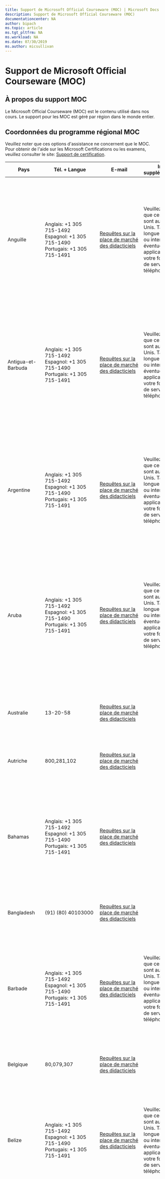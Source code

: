 ```yaml
---
title: Support de Microsoft Official Courseware (MOC) | Microsoft Docs
description: Support de Microsoft Official Courseware (MOC)
documentationcenter: NA
author: bipach
ms.topic: article
ms.tgt_pltfrm: NA
ms.workload: NA
ms.date: 07/30/2019
ms.author: micsullivan
---
```

# Support de Microsoft Official Courseware (MOC) 

## À propos du support MOC

Le Microsoft Official Courseware (MOC) est le contenu utilisé dans nos cours. Le support pour les MOC est géré par région dans le monde entier.

## Coordonnées du programme régional MOC

Veuillez noter que ces options d'assistance ne concernent que le MOC. Pour obtenir de l'aide sur les Microsoft Certifications ou les examens, veuillez consulter le site: [Support de certification](/learn/certifications/help).

| Pays | Tél. + Langue | E-mail |Infos supplémentaires | Coordonnées |
| ------- | ---------------- | --------- | ------------- | ---------------- |
| Anguille | Anglais: +1 305 715-1492<br/>Espagnol: +1 305 715-1490<br/>Portugais: +1 305 715-1491 | [Requêtes sur la place de marché des didacticiels](https://support.microsoft.com/en-gb/supportrequestform/a62bfdd8-695f-f1d0-3dbc-e42e79a78641?SL=en-gb&SC=AI) | Veuillez noter que ces numéros sont aux États-Unis. Tarifs longue distance ou international éventuellement applicables par votre fournisseur de services téléphoniques. | Anglais: 7h00 à 19h00 (du lundi au vendredi) Heure de Colombie<br/>Espagnol: 7h00 à 19h00 (du lundi au vendredi) Heure de Colombie<br/>Portugais: 9h00 à 18h00 (du lundi au vendredi) Heure du Brésil |
| Antigua-et-Barbuda | Anglais: +1 305 715-1492<br/>Espagnol: +1 305 715-1490<br/>Portugais: +1 305 715-1491 | [Requêtes sur la place de marché des didacticiels](https://support.microsoft.com/en-gb/supportrequestform/a62bfdd8-695f-f1d0-3dbc-e42e79a78641?SL=en-gb&SC=AG) | Veuillez noter que ces numéros sont aux États-Unis. Tarifs longue distance ou international éventuellement applicables par votre fournisseur de services téléphoniques. | Anglais: 7h00 à 19h00 (du lundi au vendredi) Heure de Colombie<br/>Espagnol: 7h00 à 19h00 (du lundi au vendredi) Heure de Colombie<br/>Portugais: 9h00 à 18h00 (du lundi au vendredi) Heure du Brésil |
| Argentine | Anglais: +1 305 715-1492<br/>Espagnol: +1 305 715-1490<br/>Portugais: +1 305 715-1491 | [Requêtes sur la place de marché des didacticiels](https://support.microsoft.com/es-ar/supportrequestform/a62bfdd8-695f-f1d0-3dbc-e42e79a78641?SL=es-ar&SC=AR) | Veuillez noter que ces numéros sont aux États-Unis. Tarifs longue distance ou international éventuellement applicables par votre fournisseur de services téléphoniques. | Anglais: 7h00 à 19h00 (du lundi au vendredi) Heure de Colombie<br/>Espagnol: 7h00 à 19h00 (du lundi au vendredi) Heure de Colombie<br/>Portugais: 9h00 à 18h00 (du lundi au vendredi) Heure du Brésil |
| Aruba | Anglais: +1 305 715-1492<br/>Espagnol: +1 305 715-1490<br/>Portugais: +1 305 715-1491 | [Requêtes sur la place de marché des didacticiels](https://support.microsoft.com/en-gb/supportrequestform/a62bfdd8-695f-f1d0-3dbc-e42e79a78641?SL=en-gb&SC=AW) | Veuillez noter que ces numéros sont aux États-Unis. Tarifs longue distance ou international éventuellement applicables par votre fournisseur de services téléphoniques. | Anglais: 7h00 à 19h00 (du lundi au vendredi) Heure de Colombie<br/>Espagnol: 7h00 à 19h00 (du lundi au vendredi) Heure de Colombie<br/>Portugais: 9h00 à 18h00 (du lundi au vendredi) Heure du Brésil |
| Australie | 13-20-58 | [Requêtes sur la place de marché des didacticiels](https://support.microsoft.com/en-au/supportrequestform/a62bfdd8-695f-f1d0-3dbc-e42e79a78641?SL=en-au&SC=AU) |  | 8:30 - 17:30 (8.30 A.M. - 5.30 P.M.)—Australie, GMT+10<br/>9:00 - 17:30 (9:00 A.M. - 5.30 P.M.)—Nouvelle-Zélande, GMT+12 |
| Autriche | 800,281,102 | [Requêtes sur la place de marché des didacticiels](https://support.microsoft.com/de-at/supportrequestform/a62bfdd8-695f-f1d0-3dbc-e42e79a78641?SL=de-at&SC=AT) |  | du lundi au vendredi, 9am - 5pm (GMT) |
| Bahamas | Anglais: +1 305 715-1492<br/>Espagnol: +1 305 715-1490<br/>Portugais: +1 305 715-1491 | [Requêtes sur la place de marché des didacticiels](https://support.microsoft.com/en-gb/supportrequestform/a62bfdd8-695f-f1d0-3dbc-e42e79a78641?SL=en-gb&SC=BS) |  | Anglais: 7h00 à 19h00 (du lundi au vendredi) Heure de Colombie<br/>Espagnol: 7h00 à 19h00 (du lundi au vendredi) Heure de Colombie<br/>Portugais: 9h00 à 18h00 (du lundi au vendredi) Heure du Brésil |
| Bangladesh | (91) (80) 40103000 | [Requêtes sur la place de marché des didacticiels](https://support.microsoft.com/en-in/supportrequestform/a62bfdd8-695f-f1d0-3dbc-e42e79a78641?SL=en-in&SC=BD) |  | 9h00 à 18h00 (9:00 A.M. à 6:00 P.M.) |
| Barbade | Anglais: +1 305 715-1492<br/>Espagnol: +1 305 715-1490<br/>Portugais: +1 305 715-1491 | [Requêtes sur la place de marché des didacticiels](https://support.microsoft.com/en-gb/supportrequestform/a62bfdd8-695f-f1d0-3dbc-e42e79a78641?SL=en-gb&SC=BB) | Veuillez noter que ces numéros sont aux États-Unis. Tarifs longue distance ou international éventuellement applicables par votre fournisseur de services téléphoniques. | Anglais: 7h00 à 19h00 (du lundi au vendredi) Heure de Colombie<br/>Espagnol: 7h00 à 19h00 (du lundi au vendredi) Heure de Colombie<br/>Portugais: 9h00 à 18h00 (du lundi au vendredi) Heure du Brésil |
| Belgique | 80,079,307 | [Requêtes sur la place de marché des didacticiels](https://support.microsoft.com/en-gb/supportrequestform/a62bfdd8-695f-f1d0-3dbc-e42e79a78641?SL=en-gb&SC=BE) |  | du lundi au vendredi, 9am - 5pm (GMT) |
| Belize | Anglais: +1 305 715-1492<br/>Espagnol: +1 305 715-1490<br/>Portugais: +1 305 715-1491 | [Requêtes sur la place de marché des didacticiels](https://support.microsoft.com/en-gb/supportrequestform/a62bfdd8-695f-f1d0-3dbc-e42e79a78641?SL=en-gb&SC=BZ) | Veuillez noter que ces numéros sont aux États-Unis. Tarifs longue distance ou international éventuellement applicables par votre fournisseur de services téléphoniques. | Anglais: 7h00 à 19h00 (du lundi au vendredi) Heure de Colombie<br/>Espagnol: 7h00 à 19h00 (du lundi au vendredi) Heure de Colombie<br/>Portugais: 9h00 à 18h00 (du lundi au vendredi) Heure du Brésil |
| Bermudes | Anglais: +1 305 715-1492<br/>Espagnol: +1 305 715-1490<br/>Portugais: +1 305 715-1491 | [Requêtes sur la place de marché des didacticiels](https://support.microsoft.com/en-gb/supportrequestform/a62bfdd8-695f-f1d0-3dbc-e42e79a78641?SL=en-gb&SC=BM) | Veuillez noter que ces numéros sont aux États-Unis. Tarifs longue distance ou international éventuellement applicables par votre fournisseur de services téléphoniques. | Anglais: 7h00 à 19h00 (du lundi au vendredi) Heure de Colombie<br/>Espagnol: 7h00 à 19h00 (du lundi au vendredi) Heure de Colombie<br/>Portugais: 9h00 à 18h00 (du lundi au vendredi) Heure du Brésil |
| Bolivie | Anglais: +1 305 715-1492<br/>Espagnol: +1 305 715-1490<br/>Portugais: +1 305 715-1491 | [Requêtes sur la place de marché des didacticiels](https://support.microsoft.com/es-bo/supportrequestform/a62bfdd8-695f-f1d0-3dbc-e42e79a78641?SL=es-bo&SC=BO) | Veuillez noter que ces numéros sont aux États-Unis. Tarifs longue distance ou international éventuellement applicables par votre fournisseur de services téléphoniques. | Anglais: 7h00 à 19h00 (du lundi au vendredi) Heure de Colombie<br/>Espagnol: 7h00 à 19h00 (du lundi au vendredi) Heure de Colombie<br/>Portugais: 9h00 à 18h00 (du lundi au vendredi) Heure du Brésil |
| Bonaire | Anglais: +1 305 715-1492<br/>Espagnol: +1 305 715-1490<br/>Portugais: +1 305 715-1491 | [Requêtes sur la place de marché des didacticiels](mailto:latamcourseware@arvato.com) | Veuillez noter que ces numéros sont aux États-Unis. Tarifs longue distance ou international éventuellement applicables par votre fournisseur de services téléphoniques. | Anglais: 7h00 à 19h00 (du lundi au vendredi) Heure de Colombie<br/>Espagnol: 7h00 à 19h00 (du lundi au vendredi) Heure de Colombie<br/>Portugais: 9h00 à 18h00 (du lundi au vendredi) Heure du Brésil |
| Brésil | Anglais: +1 305 715-1492<br/>Espagnol: +1 305 715-1490<br/>Portugais: +1 305 715-1491 | [Requêtes sur la place de marché des didacticiels](https://support.microsoft.com/pt-br/supportrequestform/a62bfdd8-695f-f1d0-3dbc-e42e79a78641?SL=pt-br&SC=BR) | Veuillez noter que ces numéros sont aux États-Unis. Tarifs longue distance ou international éventuellement applicables par votre fournisseur de services téléphoniques. | Anglais: 7h00 à 19h00 (du lundi au vendredi) Heure de Colombie<br/>Espagnol: 7h00 à 19h00 (du lundi au vendredi) Heure de Colombie<br/>Portugais: 9h00 à 18h00 (du lundi au vendredi) Heure du Brésil |
| Brunéi | (65) (6622) 1237 | [Requêtes sur la place de marché des didacticiels](https://support.microsoft.com/en-my/supportrequestform/a62bfdd8-695f-f1d0-3dbc-e42e79a78641?SL=en-my&SC=BN) |  | du lundi - vendredi<br/>9 h 00 à 18 h 00  (9:00 A.M. à 6:00 P.M.)<br/>Heure de Singapour |
| Cambodge | (65) 6622 1237 | [Requêtes sur la place de marché des didacticiels](https://support.microsoft.com/en-my/supportrequestform/a62bfdd8-695f-f1d0-3dbc-e42e79a78641?SL=en-my&SC=KH) |  | du lundi au vendredi<br/>9 h 00 à 18 h 00  (9:00 A.M. à 6:00 P.M.)<br/>Heure de Singapour |
| Canada | Anglais +1 855 507-6283 | [Requêtes sur la place de marché des didacticiels](https://support.microsoft.com/en-ca/supportrequestform/a62bfdd8-695f-f1d0-3dbc-e42e79a78641?SL=en-ca&SC=CA) |  | 4 h 30 à 17 h 00 (du lundi au vendredi) Heure Standard du Pacifique |
| Îles Caïmans | Anglais: +1 305 715-1492<br/>Espagnol: +1 305 715-1490<br/>Portugais: +1 305 715-1491 | [Requêtes sur la place de marché des didacticiels](https://support.microsoft.com/en-gb/supportrequestform/a62bfdd8-695f-f1d0-3dbc-e42e79a78641?SL=en-gb&SC=KY) | Veuillez noter que ces numéros sont aux États-Unis. Tarifs longue distance ou international éventuellement applicables par votre fournisseur de services téléphoniques. | Anglais: 7h00 à 19h00 (du lundi au vendredi) Heure de Colombie<br/>Espagnol: 7h00 à 19h00 (du lundi au vendredi) Heure de Colombie<br/>Portugais: 9h00 à 18h00 (du lundi au vendredi) Heure du Brésil |
| Chili| Anglais: +1 305 715-1492<br/>Espagnol: +1 305 715-1490<br/>Portugais: +1 305 715-1491 | [Requêtes sur la place de marché des didacticiels](https://support.microsoft.com/es-cl/supportrequestform/a62bfdd8-695f-f1d0-3dbc-e42e79a78641?SL=es-cl&SC=CL) | Veuillez noter que ces numéros sont aux États-Unis. Tarifs longue distance ou international éventuellement applicables par votre fournisseur de services téléphoniques. | Anglais: 7h00 à 19h00 (du lundi au vendredi) Heure de Colombie<br/>Espagnol: 7h00 à 19h00 (du lundi au vendredi) Heure de Colombie<br/>Portugais: 9h00 à 18h00 (du lundi au vendredi) Heure du Brésil |
| Chine | (86-21) 800 819 0550 | [Requêtes sur la place de marché des didacticiels](https://support.microsoft.com/zh-cn/supportrequestform/a62bfdd8-695f-f1d0-3dbc-e42e79a78641?SL=zh-cn&SC=CN) |  | 9 h 00 à 18 h 00 (9:00 A.M. à 6:00 P.M.) |
| Colombie | Anglais: +1 305 715-1492<br/>Espagnol: +1 305 715-1490<br/>Portugais: +1 305 715-1491 | [Requêtes sur la place de marché des didacticiels](https://support.microsoft.com/es-co/supportrequestform/a62bfdd8-695f-f1d0-3dbc-e42e79a78641?SL=es-co&SC=CO) | Veuillez noter que ces numéros sont aux États-Unis. Tarifs longue distance ou international éventuellement applicables par votre fournisseur de services téléphoniques. | Anglais: 7h00 à 19h00 (du lundi au vendredi) Heure de Colombie<br/>Espagnol: 7h00 à 19h00 (du lundi au vendredi) Heure de Colombie<br/>Portugais: 9h00 à 18h00 (du lundi au vendredi) Heure du Brésil |
| Costa Rica | Anglais: +1 305 715-1492<br/>Espagnol: +1 305 715-1490<br/>Portugais: +1 305 715-1491 | [Requêtes sur la place de marché des didacticiels](https://support.microsoft.com/es-cr/supportrequestform/a62bfdd8-695f-f1d0-3dbc-e42e79a78641?SL=es-cr&SC=CR) | Veuillez noter que ces numéros sont aux États-Unis. Tarifs longue distance ou international éventuellement applicables par votre fournisseur de services téléphoniques. | Anglais: 7h00 à 19h00 (du lundi au vendredi) Heure de Colombie<br/>Espagnol: 7h00 à 19h00 (du lundi au vendredi) Heure de Colombie<br/>Portugais: 9h00 à 18h00 (du lundi au vendredi) Heure du Brésil |
| Curaçao | Anglais: +1 305 715-1492<br/>Espagnol: +1 305 715-1490<br/>Portugais: +1 305 715-1491 | [Requêtes sur la place de marché des didacticiels](mailto:latamcourseware@arvato.com) | Veuillez noter que ces numéros sont aux États-Unis. Tarifs longue distance ou international éventuellement applicables par votre fournisseur de services téléphoniques. | Anglais: 7h00 à 19h00 (du lundi au vendredi) Heure de Colombie<br/>Espagnol: 7h00 à 19h00 (du lundi au vendredi) Heure de Colombie<br/>Portugais: 9h00 à 18h00 (du lundi au vendredi) Heure du Brésil |
| Danemark | 80,883,755 | [Requêtes sur la place de marché des didacticiels](https://support.microsoft.com/en-gb/supportrequestform/a62bfdd8-695f-f1d0-3dbc-e42e79a78641?SL=en-gb&SC=DK) |  | du lundi au vendredi, 9h00 à 17h00 (GMT) |
| Dominique | Anglais: +1 305 715-1492<br/>Espagnol: +1 305 715-1490<br/>Portugais: +1 305 715-1491 | [Requêtes sur la place de marché des didacticiels](https://support.microsoft.com/en-gb/supportrequestform/a62bfdd8-695f-f1d0-3dbc-e42e79a78641?SL=en-gb&SC=DM) | Veuillez noter que ces numéros sont aux États-Unis. Tarifs longue distance ou international éventuellement applicables par votre fournisseur de services téléphoniques. | Anglais: 7h00 à 19h00 (du lundi au vendredi) Heure de Colombie<br/>Espagnol: 7h00 à 19h00 (du lundi au vendredi) Heure de Colombie<br/>Portugais: 9h00 à 18h00 (du lundi au vendredi) Heure du Brésil |
| République dominicaine | Anglais: +1 305 715-1492<br/>Espagnol: +1 305 715-1490<br/>Portugais: +1 305 715-1491 | [Requêtes sur la place de marché des didacticiels](https://support.microsoft.com/es-do/supportrequestform/a62bfdd8-695f-f1d0-3dbc-e42e79a78641?SL=es-do&SC=DO) | Veuillez noter que ces numéros sont aux États-Unis. Tarifs longue distance ou international éventuellement applicables par votre fournisseur de services téléphoniques. | Anglais: 7h00 à 19h00 (du lundi au vendredi) Heure de Colombie<br/>Espagnol: 7h00 à 19h00 (du lundi au vendredi) Heure de Colombie<br/>Portugais: 9h00 à 18h00 (du lundi au vendredi) Heure du Brésil |
| Équateur | Anglais: +1 305 715-1492<br/>Espagnol: +1 305 715-1490<br/>Portugais: +1 305 715-1491 | [Requêtes sur la place de marché des didacticiels](https://support.microsoft.com/es-ec/supportrequestform/a62bfdd8-695f-f1d0-3dbc-e42e79a78641?SL=es-ec&SC=EC) | Veuillez noter que ces numéros sont aux États-Unis. Tarifs longue distance ou international éventuellement applicables par votre fournisseur de services téléphoniques. | Anglais: 7h00 à 19h00 (du lundi au vendredi) Heure de Colombie<br/>Espagnol: 7h00 à 19h00 (du lundi au vendredi) Heure de Colombie<br/>Portugais: 9h00 à 18h00 (du lundi au vendredi) Heure du Brésil |
| Salvador | Anglais: +1 305 715-1492<br/>Espagnol: +1 305 715-1490<br/>Portugais: +1 305 715-1491 | [Requêtes sur la place de marché des didacticiels](https://support.microsoft.com/es-sv/supportrequestform/a62bfdd8-695f-f1d0-3dbc-e42e79a78641?SL=es-sv&SC=SV) | Veuillez noter que ces numéros sont aux États-Unis. Tarifs longue distance ou international éventuellement applicables par votre fournisseur de services téléphoniques. | Anglais: 7h00 à 19h00 (du lundi au vendredi) Heure de Colombie<br/>Espagnol: 7h00 à 19h00 (du lundi au vendredi) Heure de Colombie<br/>Portugais: 9h00 à 18h00 (du lundi au vendredi) Heure du Brésil |
| Fidji | (61) (2) 9870 2200 | [Requêtes sur la place de marché des didacticiels](https://support.microsoft.com/en-au/supportrequestform/a62bfdd8-695f-f1d0-3dbc-e42e79a78641?SL=en-au&SC=FJ) |  | 8:30 - 17:30 (8.30 A.M. - 5.30 P.M.)—Australie, GMT+10<br/>9:00 - 17:30 (9:00 A.M. - 5.30 P.M.)—Nouvelle-Zélande, GMT+12 |
| Finlande | 0800 95139 ou 0800 114926 | [Requêtes sur la place de marché des didacticiels](https://support.microsoft.com/en-gb/supportrequestform/a62bfdd8-695f-f1d0-3dbc-e42e79a78641?SL=en-gb&SC=FI) |  | du lundi au vendredi, 9am - 5pm (GMT) |
| France | 800,906,060 | [Requêtes sur la place de marché des didacticiels](https://support.microsoft.com/fr-fr/supportrequestform/a62bfdd8-695f-f1d0-3dbc-e42e79a78641?SL=fr-fr&SC=FR) |  | du lundi au vendredi, 9am - 5pm (GMT) |
| Guyane française | Anglais : +1 305 715-1492<br/>Espagnol: +1 305 715-1490<br/>Portugais: +1 305 715-1491 | [Requêtes sur la place de marché des didacticiels](https://support.microsoft.com/en-gb/supportrequestform/a62bfdd8-695f-f1d0-3dbc-e42e79a78641?SL=en-gb&SC=GF) | Veuillez noter que ces numéros sont aux États-Unis. Tarifs longue distance ou international éventuellement applicables par votre fournisseur de services téléphoniques. | Anglais: 7h00 à 19h00 (du lundi au vendredi) Heure de Colombie<br/>Espagnol: 7h00 à 19h00 (du lundi au vendredi) Heure de Colombie<br/>Portugais: 9h00 à 18h00 (du lundi au vendredi) Heure du Brésil |
| Allemagne | 0800-7563210  | [Requêtes sur la place de marché des didacticiels](https://support.microsoft.com/de-de/supportrequestform/a62bfdd8-695f-f1d0-3dbc-e42e79a78641?SL=de-de&SC=DE) |  | du lundi au vendredi, 9am - 5pm (GMT) |
| Grenade | Anglais: +1 305 715-1492<br/>Espagnol: +1 305 715-1490<br/>Portugais: +1 305 715-1491 | [Requêtes sur la place de marché des didacticiels](https://support.microsoft.com/en-gb/supportrequestform/a62bfdd8-695f-f1d0-3dbc-e42e79a78641?SL=en-gb&SC=GD) | Veuillez noter que ces numéros sont aux États-Unis. Tarifs longue distance ou international éventuellement applicables par votre fournisseur de services téléphoniques. | Anglais: 7h00 à 19h00 (du lundi au vendredi) Heure de Colombie<br/>Espagnol : 7h00 à 19h00 (du lundi au vendredi) Heure de Colombie<br/>Portugais: 9h00 à 18h00 (du lundi au vendredi) Heure du Brésil |
| Guadeloupe | Anglais: +1 305 715-1492<br/>Espagnol: +1 305 715-1490<br/>Portugais: +1 305 715-1491 | [Requêtes sur la place de marché des didacticiels](https://support.microsoft.com/en-gb/supportrequestform/a62bfdd8-695f-f1d0-3dbc-e42e79a78641?SL=en-gb&SC=GP) | Veuillez noter que ces numéros sont aux États-Unis. Tarifs longue distance ou international éventuellement applicables par votre fournisseur de services téléphoniques. | Anglais: 7h00 à 19h00 (du lundi au vendredi) Heure de Colombie<br/>Espagnol : 7h00 à 19h00 (du lundi au vendredi) Heure de Colombie<br/>Portugais : 9h00 à 18h00 (du lundi au vendredi) Heure du Brésil |
| Guam | (61) (2) 9870 2200 | [Requêtes sur la place de marché des didacticiels](https://support.microsoft.com/en-au/supportrequestform/a62bfdd8-695f-f1d0-3dbc-e42e79a78641?SL=en-au&SC=GU) |  | 8h30 à 17h30 (8.30 A.M. - 5.30 P.M.)—Australie, GMT+10<br/>9h00 à 17h30 (9:00 A.M. - 5.30 P.M.)—Nouvelle-Zélande, GMT+12 |
| Guatemala | Anglais: +1 305 715-1492<br/>Espagnol: +1 305 715-1490<br/>Portugais: +1 305 715-1491 | [Requêtes sur la place de marché des didacticiels](https://support.microsoft.com/es-gt/supportrequestform/a62bfdd8-695f-f1d0-3dbc-e42e79a78641?SL=es-gt&SC=GT) | Veuillez noter que ces numéros sont aux États-Unis. Tarifs longue distance ou international éventuellement applicables par votre fournisseur de services téléphoniques. | Anglais: 7h00 à 19h00 (du lundi au vendredi) Heure de Colombie<br/>Espagnol: 7h00 à 19h00 (du lundi au vendredi) Heure de Colombie<br/>Portugais: 9h00 à 18h00 (du lundi au vendredi) Heure du Brésil |
| Haïti | Anglais: +1 305 715-1492<br/>Espagnol: +1 305 715-1490<br/>Portugais: +1 305 715-1491 | [Requêtes sur la place de marché des didacticiels](https://support.microsoft.com/en-gb/supportrequestform/a62bfdd8-695f-f1d0-3dbc-e42e79a78641?SL=en-gb&SC=HT) | Veuillez noter que ces numéros sont aux États-Unis. Tarifs longue distance ou international éventuellement applicables par votre fournisseur de services téléphoniques. | Anglais: 7h00 à 19h00 (du lundi au vendredi) Heure de Colombie<br/>Espagnol: 7h00 à 19h00 (du lundi au vendredi) Heure de Colombie<br/>Portugais: 9h00 à 18h00 (du lundi au vendredi) Heure du Brésil |
| Honduras | Anglais: +1 305 715-1492<br/>Espagnol: +1 305 715-1490<br/>Portugais: +1 305 715-1491 | [Requêtes sur la place de marché des didacticiels](https://support.microsoft.com/es-gt/supportrequestform/a62bfdd8-695f-f1d0-3dbc-e42e79a78641?SL=es-gt&SC=HN) | Veuillez noter que ces numéros sont aux États-Unis. Tarifs longue distance ou international éventuellement applicables par votre fournisseur de services téléphoniques. | Anglais: 7h00 à 19h00 (du lundi au vendredi) Heure de Colombie<br/>Espagnol: 7h00 à 19h00 (du lundi au vendredi) Heure de Colombie<br/>Portugais: 9h00 à 18h00 (du lundi au vendredi) Heure du Brésil |
| Hong Kong | | 85,230,027,866 | [Requêtes sur la place de marché des didacticiels](https://support.microsoft.com/zh-hk/supportrequestform/a62bfdd8-695f-f1d0-3dbc-e42e79a78641?SL=zh-hk&SC=HK) |  | 9h00 à 18h00 (9:00 A.M. - 6:00 P.M.) |
| Inde | (1) (800) 11 1100 | [Requêtes sur la place de marché des didacticiels](https://support.microsoft.com/en-in/supportrequestform/a62bfdd8-695f-f1d0-3dbc-e42e79a78641?SL=en-in&SC=IN) |  | du lundi au vendredi<br/>9h00 à 18h00 (9:00 A.M.  à 6:00 P.M.) |
| Indonésie | 001-803-440421 | [Requêtes sur la place de marché des didacticiels](https://support.microsoft.com/en-my/supportrequestform/a62bfdd8-695f-f1d0-3dbc-e42e79a78641?SL=en-my&SC=ID) |  | du lundi au vendredi<br/>9 h 00 à 18 h 00 (9:00 A.M. à 6:00 P.M.)<br/>Heure de Singapour |
| Irlande | 1,800,554,920 | [Requêtes sur la place de marché des didacticiels](https://support.microsoft.com/en-ie/supportrequestform/a62bfdd8-695f-f1d0-3dbc-e42e79a78641?SL=en-ie&SC=IE) |  | du lundi au vendredi, 9 h 00 à 17 h 00 (GMT) |
| Israël | 180 9450464 ou 180 9238101 | [Requêtes sur la place de marché des didacticiels](https://support.microsoft.com/en-il/supportrequestform/a62bfdd8-695f-f1d0-3dbc-e42e79a78641?SL=en-il&SC=IL) |  | du lundi au vendredi, 9 h 00 à 17 h 00 (GMT) |
| Italie | 800,782,669 | [Requêtes sur la place de marché des didacticiels](https://support.microsoft.com/it-it/supportrequestform/a62bfdd8-695f-f1d0-3dbc-e42e79a78641?SL=it-it&SC=IT) |  | du lundi au vendredi, 9 h 00 à 17 h 00 (GMT) |
| Jamaïque | Anglais: +1 305 715-1492<br/>Espagnol: +1 305 715-1490<br/>Portugais: +1 305 715-1491 | [Requêtes sur la place de marché des didacticiels](https://support.microsoft.com/en-gb/supportrequestform/a62bfdd8-695f-f1d0-3dbc-e42e79a78641?SL=en-gb&SC=JM) | Veuillez noter que ces numéros sont aux États-Unis. Tarifs longue distance ou international éventuellement applicables par votre fournisseur de services téléphoniques. | Anglais: 7h00 à 19h00 (du lundi au vendredi) Heure de Colombie<br/>Espagnol: 7h00 à 19h00 (du lundi au vendredi) Heure de Colombie<br/>Portugais: 9h00 à 18h00 (du lundi au vendredi) Heure du Brésil |
| Japon | 0120-77-2057 | [Requêtes sur la place de marché des didacticiels](https://support.microsoft.com/ja-jp/supportrequestform/a62bfdd8-695f-f1d0-3dbc-e42e79a78641?SL=ja-jp&SC=JP) |  | 9h00 à 17h30 (9:00 A.M. à 5:30 P.M.) du lundi au vendredi |
| Corée | 00798-852-1-2491 | [Requêtes sur la place de marché des didacticiels](https://support.microsoft.com/ko-kr/supportrequestform/a62bfdd8-695f-f1d0-3dbc-e42e79a78641?SL=ko-kr&SC=KR) |  | 9h00 à 17h30 (9:00 A.M. à 5:30 P.M.) du lundi au vendredi |
| Macao | | 85,230,027,866 | [Requêtes sur la place de marché des didacticiels](https://support.microsoft.com/en-my/supportrequestform/a62bfdd8-695f-f1d0-3dbc-e42e79a78641?SL=en-my&SC=MO) |  | 9h00 à 17:30 (9:00 A.M. à 05:30 P.M.) du lundi au vendredi |
| Malaisie | 1-800-885648 | [Requêtes sur la place de marché des didacticiels](https://support.microsoft.com/en-my/supportrequestform/a62bfdd8-695f-f1d0-3dbc-e42e79a78641?SL=en-my&SC=MY) |  | 9h00 à 17h30 (9:00 A.M. à 5:30 P.M.) du lundi au vendredi<br/>Heure de Singapour |
| Maldives | (91)(80)40103000 | [Requêtes sur la place de marché des didacticiels](https://support.microsoft.com/en-in/supportrequestform/a62bfdd8-695f-f1d0-3dbc-e42e79a78641?SL=en-in&SC=MV) |  | 9h00 à 17h30 (9:00 A.M. à 5:30 P.M.) du lundi au vendredi |
| Martinique | Anglais : +1 305 715-1492<br/>Espagnol: +1 305 715-1490<br/>Portugais: +1 305 715-1491 | [Requêtes sur la place de marché des didacticiels](https://support.microsoft.com/en-gb/supportrequestform/a62bfdd8-695f-f1d0-3dbc-e42e79a78641?SL=en-gb&SC=MQ) | Veuillez noter que ces numéros sont aux États-Unis. Tarifs longue distance ou international éventuellement applicables par votre fournisseur de services téléphoniques. | Anglais: 7h00 à 19h00 (du lundi au vendredi) Heure de Colombie<br/>Espagnol: 7h00 à 19h00 (du lundi au vendredi) Heure de Colombie<br/>Portugais: 9h00 à 18h00 (du lundi au vendredi) Heure du Brésil |
| Mexique | Anglais: +1 305 715-1492<br/>Espagnol: +1 305 715-1490<br/>Portugais: +1 305 715-1491 | [Requêtes sur la place de marché des didacticiels](https://support.microsoft.com/es-mx/supportrequestform/a62bfdd8-695f-f1d0-3dbc-e42e79a78641?SL=es-mx&SC=MX) | Veuillez noter que ces numéros sont aux États-Unis. Tarifs longue distance ou international éventuellement applicables par votre fournisseur de services téléphoniques. | Anglais: 7h00 à 19h00 (du lundi au vendredi) Heure de Colombie<br/>Espagnol: 7h00 à 19h00 (du lundi au vendredi) Heure de Colombie<br/>Portugais: 9h00 à 18h00 (du lundi au vendredi) Heure du Brésil |
| Montserrat | Anglais: +1 305 715-1492<br/>Espagnol: +1 305 715-1490<br/>Portugais: +1 305 715-1491 | [Requêtes sur la place de marché des didacticiels](https://support.microsoft.com/en-gb/supportrequestform/a62bfdd8-695f-f1d0-3dbc-e42e79a78641?SL=en-gb&SC=MS) | Veuillez noter que ces numéros sont aux États-Unis. Tarifs longue distance ou international éventuellement applicables par votre fournisseur de services téléphoniques. | Anglais: 7h00 à 19h00 (du lundi au vendredi) Heure de Colombie<br/>Espagnol : 7h00 à 19h00 (du lundi au vendredi) Heure de Colombie<br/>Portugais: 9h00 à 18h00 (du lundi au vendredi) Heure du Brésil |
| Maroc | 30 1 6151200 | [Requêtes sur la place de marché des didacticiels](https://support.microsoft.com/fr-ma/supportrequestform/a62bfdd8-695f-f1d0-3dbc-e42e79a78641?SL=fr-ma&SC=MA) |  | du lundi au vendredi, 9am - 5pm (GMT) |
| Myanmar | (91) (80) 40103000 | [Requêtes sur la place de marché des didacticiels](https://support.microsoft.com/en-my/supportrequestform/a62bfdd8-695f-f1d0-3dbc-e42e79a78641?SL=en-my&SC=MM) |  | 9h00 à 18h00 (9:00 A.M. à 06:00 P.M.) du lundi au vendredi |
| Népal | (91) (80) 40103000 | [Requêtes sur la place de marché des didacticiels](https://support.microsoft.com/en-in/supportrequestform/a62bfdd8-695f-f1d0-3dbc-e42e79a78641?SL=en-in&SC=NP) |  | 9h00 à 18h00 (9:00 A.M. à 06:00 P.M.) du lundi au vendredi |
| Pays-Bas | 0800-0228091  | [Requêtes sur la place de marché des didacticiels](https://support.microsoft.com/en-gb/supportrequestform/a62bfdd8-695f-f1d0-3dbc-e42e79a78641?SL=en-gb&SC=NL) |  | du lundi au vendredi, 9am - 5pm (GMT) |
| Antilles néerlandaises | Anglais: +1 305 715-1492<br/>Espagnol: +1 305 715-1490<br/>Portugais: +1 305 715-1491 | [Requêtes sur la place de marché des didacticiels](https://support.microsoft.com/en-gb/supportrequestform/a62bfdd8-695f-f1d0-3dbc-e42e79a78641?SL=en-gb&SC=AN) | Veuillez noter que ces numéros sont aux États-Unis. Tarifs longue distance ou international éventuellement applicables par votre fournisseur de services téléphoniques. | Anglais: 7h00 à 19h00 (du lundi au vendredi) Heure de Colombie<br/>Espagnol: 7h00 à 19h00 (du lundi au vendredi) Heure de Colombie<br/>Portugais: 9h00 à 18h00 (du lundi au vendredi) Heure du Brésil |
| Nouvelle-Calédonie | (61) (2) 9870 2200 | [Requêtes sur la place de marché des didacticiels](https://support.microsoft.com/en-au/supportrequestform/a62bfdd8-695f-f1d0-3dbc-e42e79a78641?SL=en-au&SC=NC) |  | 8h30 à 17h30 (8.30 A.M. - 5.30 P.M.)—Australie, GMT+10<br/>9h00 à 17h30 (9:00 A.M. - 5.30 P.M.)—Nouvelle-Zélande, GMT+12 |
| Nouvelle-Zélande | 0800-800-004 | [Requêtes sur la place de marché des didacticiels](https://support.microsoft.com/en-nz/supportrequestform/a62bfdd8-695f-f1d0-3dbc-e42e79a78641?SL=en-nz&SC=NZ) |  | 8h30 à 17h30 (8.30 A.M. à 5.30 P.M.)—Australie, GMT+10<br/>9h00 à 17h30 (9:00 A.M. à 5.30 P.M.)—Nouvelle-Zélande, GMT+12 |
| Nicaragua | Anglais: +1 305 715-1492<br/>Espagnol: +1 305 715-1490<br/>Portugais: +1 305 715-1491 | [Requêtes sur la place de marché des didacticiels](https://support.microsoft.com/es-cr/supportrequestform/a62bfdd8-695f-f1d0-3dbc-e42e79a78641?SL=es-cr&SC=NI) | Veuillez noter que ces numéros sont aux États-Unis. Tarifs longue distance ou international éventuellement applicables par votre fournisseur de services téléphoniques. | Anglais: 7h00 à 19h00 (du lundi au vendredi) Heure de Colombie<br/>Espagnol: 7h00 à 19h00 (du lundi au vendredi) Heure de Colombie<br/>Portugais: 9h00 à 18h00 (du lundi au vendredi) Heure du Brésil |
| Norvège | 80,018,071 | [Requêtes sur la place de marché des didacticiels](https://support.microsoft.com/en-gb/supportrequestform/a62bfdd8-695f-f1d0-3dbc-e42e79a78641?SL=en-gb&SC=NO) |  | du lundi au vendredi, 9h00 à 17h00  (GMT) |
| Panama | Anglais: +1 305 715-1492<br/>Espagnol: +1 305 715-1490<br/>Portugais: +1 305 715-1491 | [Requêtes sur la place de marché des didacticiels](https://support.microsoft.com/es-pa/supportrequestform/a62bfdd8-695f-f1d0-3dbc-e42e79a78641?SL=es-pa&SC=PA) | Veuillez noter que ces numéros sont aux États-Unis. Tarifs longue distance ou international éventuellement applicables par votre fournisseur de services téléphoniques. | Anglais: 7h00 à 19h00 (du lundi au vendredi) Heure de Colombie<br/>Espagnol: 7h00 à 19h00 (du lundi au vendredi) Heure de Colombie<br/>Portugais: 9h00 à 18h00 (du lundi au vendredi) Heure du Brésil |
| Papouasie-Nouvelle-Guinée | (61) (2) 9870 2200 | [Requêtes sur la place de marché des didacticiels](https://support.microsoft.com/en-au/supportrequestform/a62bfdd8-695f-f1d0-3dbc-e42e79a78641?SL=en-au&SC=PG) |  | 8h30 à 17h30 (8.30 A.M. à 5.30 P.M.)—Australie, GMT+10<br/>9h00 à 17h30 (9:00 A.M. à 5.30 P.M.)—Nouvelle-Zélande, GMT+12 |
| Paraguay | Anglais: +1 305 715-1492<br/>Espagnol: +1 305 715-1490<br/>Portugais: +1 305 715-1491 | [Requêtes sur la place de marché des didacticiels](https://support.microsoft.com/es-py/supportrequestform/a62bfdd8-695f-f1d0-3dbc-e42e79a78641?SL=es-py&SC=PY) | Veuillez noter que ces numéros sont aux États-Unis. Tarifs longue distance ou international éventuellement applicables par votre fournisseur de services téléphoniques. | Anglais: 7h00 à 19h00 (du lundi au vendredi) Heure de Colombie<br/>Espagnol: 7h00 à 19h00 (du lundi au vendredi) Heure de Colombie<br/>Portugais: 9h00 à 18h00 (du lundi au vendredi) Heure du Brésil |
| Pérou | Anglais: +1 305 715-1492<br/>Espagnol: +1 305 715-1490<br/>Portugais: +1 305 715-1491 | [Requêtes sur la place de marché des didacticiels](https://support.microsoft.com/es-pe/supportrequestform/a62bfdd8-695f-f1d0-3dbc-e42e79a78641?SL=es-pe&SC=PE) | Veuillez noter que ces numéros sont aux États-Unis. Tarifs longue distance ou international éventuellement applicables par votre fournisseur de services téléphoniques. | Anglais: 7h00 à 19h00 (du lundi au vendredi) Heure de Colombie<br/>Espagnol: 7h00 à 19h00 (du lundi au vendredi) Heure de Colombie<br/>Portugais: 9h00 à 18h00 (du lundi au vendredi) Heure du Brésil |
| Philippines | 1-800-1441-4127 | [Requêtes sur la place de marché des didacticiels](https://support.microsoft.com/en-ph/supportrequestform/a62bfdd8-695f-f1d0-3dbc-e42e79a78641?SL=en-ph&SC=PH) |  | 9h00 à 18h00 (9:00 A.M. à 06:00 P.M.) du lundi au vendredi Heure de Singapour |
| Pologne | 8001124700 | [Requêtes sur la place de marché des didacticiels](https://support.microsoft.com/pl-pl/supportrequestform/a62bfdd8-695f-f1d0-3dbc-e42e79a78641?SL=pl-pl&SC=PL) |  | du lundi au vendredi, 9h00 à 17h00 (GMT) |
| Portugal | 800,849,062 | [Requêtes sur la place de marché des didacticiels](https://support.microsoft.com/en-gb/supportrequestform/a62bfdd8-695f-f1d0-3dbc-e42e79a78641?SL=en-gb&SC=PT) |  | du lundi au vendredi, 9h00 à 17h00 (GMT) |
| Porto Rico | Anglais: +1 305 715-1492<br/>Espagnol: +1 305 715-1490<br/>Portugais: +1 305 715-1491 | [Requêtes sur la place de marché des didacticiels](https://support.microsoft.com/en-us/supportrequestform/a62bfdd8-695f-f1d0-3dbc-e42e79a78641?SL=en-us&SC=PR) | Veuillez noter que ces numéros sont aux États-Unis. Tarifs longue distance ou international éventuellement applicables par votre fournisseur de services téléphoniques. | Anglais: 7h00 à 19h00 (du lundi au vendredi) Heure de Colombie<br/>Espagnol: 7h00 à 19h00 (du lundi au vendredi) Heure de Colombie<br/>Portugais: 9h00 à 18h00 (du lundi au vendredi) Heure du Brésil |
| Russie | 81,080,021,591,049 | [Requêtes sur la place de marché des didacticiels](https://support.microsoft.com/ru-ru/supportrequestform/a62bfdd8-695f-f1d0-3dbc-e42e79a78641?SL=ru-ru&SC=RU) |  | du lundi au vendredi, 9h00 à 17h00 (GMT) |
| Saint-Kitts-et-Nevis| Anglais: +1 305 715-1492<br/>Espagnol: +1 305 715-1490<br/>Portugais: +1 305 715-1491 | [Requêtes sur la place de marché des didacticiels](https://support.microsoft.com/en-gb/supportrequestform/a62bfdd8-695f-f1d0-3dbc-e42e79a78641?SL=en-gb&SC=KN) | Veuillez noter que ces numéros sont aux États-Unis. Tarifs longue distance ou international éventuellement applicables par votre fournisseur de services téléphoniques. | Anglais: 7h00 à 19h00 (du lundi au vendredi) Heure de Colombie<br/>Espagnol: 7h00 à 19h00 (du lundi au vendredi) Heure de Colombie<br/>Portugais: 9h00 à 18h00 (du lundi au vendredi) Heure du Brésil |
| Saint-Vincent-et-les Grenadines | Anglais: +1 305 715-1492<br/>Espagnol: +1 305 715-1490<br/>Portugais: +1 305 715-1491 | [Requêtes sur la place de marché des didacticiels](https://support.microsoft.com/en-gb/supportrequestform/a62bfdd8-695f-f1d0-3dbc-e42e79a78641?SL=en-gb&SC=VC) | Veuillez noter que ces numéros sont aux États-Unis. Tarifs longue distance ou international éventuellement applicables par votre fournisseur de services téléphoniques. | Anglais: 7h00 à 19h00 (du lundi au vendredi) Heure de Colombie<br/>Espagnol: 7h00 à 19h00 (du lundi au vendredi) Heure de Colombie<br/>Portugais: 9h00 à 18h00 (du lundi au vendredi) Heure du Brésil |
| Sainte-Lucie | Anglais: +1 305 715-1492<br/>Espagnol: +1 305 715-1490<br/>Portugais: +1 305 715-1491 | [Requêtes sur la place de marché des didacticiels](https://support.microsoft.com/en-gb/supportrequestform/a62bfdd8-695f-f1d0-3dbc-e42e79a78641?SL=en-gb&SC=LC) | Veuillez noter que ces numéros sont aux États-Unis. Tarifs longue distance ou international éventuellement applicables par votre fournisseur de services téléphoniques. | Anglais: 7h00 à 19h00 (du lundi au vendredi) Heure de Colombie<br/>Espagnol: 7h00 à 19h00 (du lundi au vendredi) Heure de Colombie<br/>Portugais: 9h00 à 18h00 (du lundi au vendredi) Heure du Brésil |
| Singapour | 1-800-820 9966 | [Requêtes sur la place de marché des didacticiels](https://support.microsoft.com/en-sg/supportrequestform/a62bfdd8-695f-f1d0-3dbc-e42e79a78641?SL=en-sg&SC=SG) |  | 9h00 à 18h00 (9:00 A.M. à 06:00 P.M.) du lundi au vendredi Heure de Singapour |
| Les îles Salomon | (61) (2) 9870 2200 | [Requêtes sur la place de marché des didacticiels](https://support.microsoft.com/en-au/supportrequestform/a62bfdd8-695f-f1d0-3dbc-e42e79a78641?SL=en-au&SC=SB) |  | 8h30 à 17h30 (8.30 A.M. à 5.30 P.M.)—Australie, GMT+10<br/>9h00 à 17h30 (9:00 A.M. - 5.30 P.M.)—Nouvelle-Zélande, GMT+12 |           
| Afrique du Sud | 800,995,641 | [Requêtes sur la place de marché des didacticiels](https://support.microsoft.com/en-za/supportrequestform/a62bfdd8-695f-f1d0-3dbc-e42e79a78641?SL=en-za&SC=ZA) |  | du lundi au vendredi, 9h00 à 17h00 (GMT) |
| La Géorgie du Sud et les îles Sandwich du Sud | Anglais : +1 305 715-1492<br/>Espagnol: +1 305 715-1490<br/>Portugais: +1 305 715-1491 | [Requêtes sur la place de marché des didacticiels](mailto:latamcourseware@arvato.com) | Veuillez noter que ces numéros sont aux États-Unis. Tarifs longue distance ou international éventuellement applicables par votre fournisseur de services téléphoniques. | Anglais: 7h00 à 19h00 (du lundi au vendredi) Heure de Colombie<br/>Espagnol: 7h00 à 19h00 (du lundi au vendredi) Heure de Colombie<br/>Portugais: 9h00 à 18h00 (du lundi au vendredi) Heure du Brésil |
| Espagne | 900,938,301 | [Requêtes sur la place de marché des didacticiels](https://support.microsoft.com/es-es/supportrequestform/a62bfdd8-695f-f1d0-3dbc-e42e79a78641?SL=es-es&SC=ES) |  | du lundi au vendredi, 9h00 à 17h00 (GMT) |
| Sri Lanka | (91) (80) 40103000 | [Requêtes sur la place de marché des didacticiels](https://support.microsoft.com/en-in/supportrequestform/a62bfdd8-695f-f1d0-3dbc-e42e79a78641?SL=en-in&SC=LK) |  | 9h00 à 18h00 (9:00 A.M. à 06:00 P.M.) du lundi au vendredi |
| Saint-Barthélemy | Anglais: +1 305 715-1492<br/>Espagnol: +1 305 715-1490<br/>Portugais: +1 305 715-1491 | [Requêtes sur la place de marché des didacticiels](mailto:latamcourseware@arvato.com) | Veuillez noter que ces numéros sont aux États-Unis. Tarifs longue distance ou international éventuellement applicables par votre fournisseur de services téléphoniques. | Anglais: 7h00 à 19h00 (du lundi au vendredi) Heure de Colombie<br/>Espagnol: 7h00 à 19h00 (du lundi au vendredi) Heure de Colombie<br/>Portugais: 9h00 à 18h00 (du lundi au vendredi) Heure du Brésil |
| Saint-Martin | Anglais: +1 305 715-1492<br/>Espagnol: +1 305 715-1490<br/>Portugais: +1 305 715-1491 | [Requêtes sur la place de marché des didacticiels](mailto:latamcourseware@arvato.com) | Veuillez noter que ces numéros sont aux États-Unis. Tarifs longue distance ou international éventuellement applicables par votre fournisseur de services téléphoniques. | Anglais: 7h00 à 19h00 (du lundi au vendredi) Heure de Colombie<br/>Espagnol: 7h00 à 19h00 (du lundi au vendredi) Heure de Colombie<br/>Portugais: 9h00 à 18h00 (du lundi au vendredi) Heure du Brésil |
| Surinam | Anglais: +1 305 715-1492<br/>Espagnol: +1 305 715-1490<br/>Portugais: +1 305 715-1491 | [Requêtes sur la place de marché des didacticiels](https://support.microsoft.com/en-gb/supportrequestform/a62bfdd8-695f-f1d0-3dbc-e42e79a78641?SL=en-gb&SC=SR) | Veuillez noter que ces numéros sont aux États-Unis. Tarifs longue distance ou international éventuellement applicables par votre fournisseur de services téléphoniques. | Anglais: 7h00 à 19h00 (du lundi au vendredi) Heure de Colombie<br/>Espagnol: 7h00 à 19h00 (du lundi au vendredi) Heure de Colombie<br/>Portugais: 9h00 à 18h00 (du lundi au vendredi) Heure du Brésil |
| Suède | 020 796319 ou 0200 214737 | [Requêtes sur la place de marché des didacticiels](https://support.microsoft.com/en-gb/supportrequestform/a62bfdd8-695f-f1d0-3dbc-e42e79a78641?SL=en-gb&SC=SE) |  | du lundi au vendredi, 9h00 à 17h00 (GMT) |
| Suisse-Français | 800,835,715 | [Requêtes sur la place de marché des didacticiels](https://support.microsoft.com/fr-CH/supportrequestform/a62bfdd8-695f-f1d0-3dbc-e42e79a78641?SL=fr&amp;SC=CH) |  | du lundi au vendredi, 9h00 à 17h00 (GMT) |
| Suisse-allemand| 0800-835716  | [Requêtes sur la place de marché des didacticiels](https://support.microsoft.com/de-ch/supportrequestform/a62bfdd8-695f-f1d0-3dbc-e42e79a78641?SL=de-ch&SC=CH) |  | du lundi au vendredi, 9h00 à 17h00 (GMT) |
| Taïwan | 0800 008833#2#6 (puis appuyez sur #2 et #6 pour le numéro local gratuit)<br/>+886-2-2999-8833 (#2 et #6 numéro payant) | [Requêtes sur la place de marché des didacticiels](https://support.microsoft.com/zh-tw/supportrequestform/a62bfdd8-695f-f1d0-3dbc-e42e79a78641?SL=zh-tw&SC=TW) |  |  |
| Thaïlande | 001-800-441-0218 | [Requêtes sur la place de marché des didacticiels](https://support.microsoft.com/th-th/supportrequestform/a62bfdd8-695f-f1d0-3dbc-e42e79a78641?SL=th-th&SC=TH) |  | 9h00 à 18h00 (9:00 A.M. à 06:00 P.M.)  Heure de Singapour  du lundi au vendredi |
| Trinidad et Tobago | Anglais: +1 305 715-1492<br/>Espagnol: +1 305 715-1490<br/>Portugais: +1 305 715-1491 | [Requêtes sur la place de marché des didacticiels](https://support.microsoft.com/en-gb/supportrequestform/a62bfdd8-695f-f1d0-3dbc-e42e79a78641?SL=en-gb&SC=TT) | Veuillez noter que ces numéros sont aux États-Unis. Tarifs longue distance ou international éventuellement applicables par votre fournisseur de services téléphoniques. | Anglais: 7h00 à 19h00 (du lundi au vendredi) Heure de Colombie<br/>Espagnol: 7h00 à 19h00 (du lundi au vendredi) Heure de Colombie<br/>Portugais: 9h00 à 18h00 (du lundi au vendredi) Heure du Brésil |
| Îles Turks et Caicos| Anglais: +1 305 715-1492<br/>Espagnol: +1 305 715-1490<br/>Portugais: +1 305 715-1491 | [Requêtes sur la place de marché des didacticiels](https://support.microsoft.com/en-gb/supportrequestform/a62bfdd8-695f-f1d0-3dbc-e42e79a78641?SL=en-gb&SC=TC) | Veuillez noter que ces numéros sont aux États-Unis. Tarifs longue distance ou international éventuellement applicables par votre fournisseur de services téléphoniques. | Anglais: 7h00 à 19h00 (du lundi au vendredi) Heure de Colombie<br/>Espagnol: 7h00 à 19h00 (du lundi au vendredi) Heure de Colombie<br/>Portugais: 9h00 à 18h00 (du lundi au vendredi) Heure du Brésil |
| Émirats Arabes Unis | 971 4 397 5752 | [Requêtes sur la place de marché des didacticiels](https://support.microsoft.com/ar-ae/supportrequestform/a62bfdd8-695f-f1d0-3dbc-e42e79a78641?SL=ar-ae&SC=AE) |  | du lundi au vendredi, 9h00 à 17h00 (GMT) |
| Royaume-Uni | 0800 -9170758 ou 0800 0960137 | [Requêtes sur la place de marché des didacticiels](https://support.microsoft.com/en-gb/supportrequestform/a62bfdd8-695f-f1d0-3dbc-e42e79a78641?SL=en-gb&SC=GB) |  | du lundi au vendredi, 9h00 à 17h00 (GMT) |
| Etats-Unis d'Amerique | Anglais +1 855 507-6283 | [Requêtes sur la place de marché des didacticiels](https://support.microsoft.com/en-us/supportrequestform/a62bfdd8-695f-f1d0-3dbc-e42e79a78641?SL=en-us&SC=US) |  | 4 h 30 à 17 h 00 (du lundi au vendredi) Heure Standard du Pacifique |
| Uruguay | Anglais: +1 305 715-1492<br/>Espagnol: +1 305 715-1490<br/>Portugais: +1 305 715-1491 | [Requêtes sur la place de marché des didacticiels](https://support.microsoft.com/es-uy/supportrequestform/a62bfdd8-695f-f1d0-3dbc-e42e79a78641?SL=es-uy&SC=UY) | Veuillez noter que ces numéros sont aux États-Unis. Tarifs longue distance ou international éventuellement applicables par votre fournisseur de services téléphoniques. | Anglais: 7h00 à 19h00 (du lundi au vendredi) Heure de Colombie<br/>Espagnol: 7h00 à 19h00 (du lundi au vendredi) Heure de Colombie<br/>Portugais: 9h00 à 18h00 (du lundi au vendredi) Heure du Brésil |
| Vanuatu | (61) (2) 9870 2200 | [Requêtes sur la place de marché des didacticiels](https://support.microsoft.com/en-au/supportrequestform/a62bfdd8-695f-f1d0-3dbc-e42e79a78641?SL=en-au&SC=VU) |  | 8h30 à 17h30 (8.30 A.M. - 5.30 P.M.)—Australie, GMT+10<br/>9h00 à 17h30 (9:00 A.M. - 5.30 P.M.)—Nouvelle-Zélande, GMT+12 |
| Venezuela | Anglais : +1 305 715-1492<br/>Espagnol: +1 305 715-1490<br/>Portugais: +1 305 715-1491 | [Requêtes sur la place de marché des didacticiels](https://support.microsoft.com/es-ve/supportrequestform/a62bfdd8-695f-f1d0-3dbc-e42e79a78641?SL=es-ve&SC=VE) |  | Anglais: 7h00 à 19h00 (du lundi au vendredi) Heure de Colombie<br/>Espagnol: 7h00 à 19h00 (du lundi au vendredi) Heure de Colombie<br/>Portugais: 9h00 à 18h00 (du lundi au vendredi) Heure du Brésil |
| Vietnam | (65) 6622 1237 | [Requêtes sur la place de marché des didacticiels](https://support.microsoft.com/en-my/supportrequestform/a62bfdd8-695f-f1d0-3dbc-e42e79a78641?SL=en-my&SC=VN) |  | 9h00 à 18h00 (9:00 A.M. à 06:00 P.M.) du lundi au vendredi Heure de Singapour |
| Îles Vierges britanniques| Anglais: +1 305 715-1492<br/>Espagnol: +1 305 715-1490<br/>Portugais: +1 305 715-1491 | [Requêtes sur la place de marché des didacticiels](https://support.microsoft.com/en-gb/supportrequestform/a62bfdd8-695f-f1d0-3dbc-e42e79a78641?SL=en-gb&SC=VG) | Veuillez noter que ces numéros sont aux États-Unis. Tarifs longue distance ou international éventuellement applicables par votre fournisseur de services téléphoniques. | Anglais: 7h00 à 19h00 (du lundi au vendredi) Heure de Colombie<br/>Espagnol: 7h00 à 19h00 (du lundi au vendredi) Heure de Colombie<br/>Portugais: 9h00 à 18h00 (du lundi au vendredi) Heure du Brésil |
| Îles Vierges américaines| Anglais: +1 305 715-1492<br/>Espagnol: +1 305 715-1490<br/>Portugais: +1 305 715-1491 | [Requêtes sur la place de marché des didacticiels](https://support.microsoft.com/en-gb/supportrequestform/a62bfdd8-695f-f1d0-3dbc-e42e79a78641?SL=en-gb&SC=VI) | Veuillez noter que ces numéros sont aux États-Unis. Tarifs longue distance ou international éventuellement applicables par votre fournisseur de services téléphoniques. | Anglais: 7h00 à 19h00 (du lundi au vendredi) Heure de Colombie<br/>Espagnol: 7h00 à 19h00 (du lundi au vendredi) Heure de Colombie<br/>Portugais: 9h00 à 18h00 (du lundi au vendredi) Heure du Brésil |
